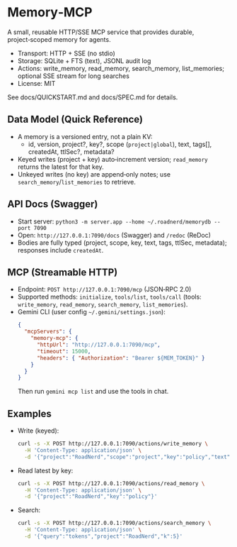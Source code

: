 # Memory‑MCP

A small, reusable HTTP/SSE MCP service that provides durable, project‑scoped memory for agents.

- Transport: HTTP + SSE (no stdio)
- Storage: SQLite + FTS (text), JSONL audit log
- Actions: write_memory, read_memory, search_memory, list_memories; optional SSE stream for long searches
- License: MIT

See docs/QUICKSTART.md and docs/SPEC.md for details.

## Data Model (Quick Reference)
- A memory is a versioned entry, not a plain KV:
  - id, version, project?, key?, scope (`project|global`), text, tags[], createdAt, ttlSec?, metadata?
- Keyed writes (project + key) auto‑increment version; `read_memory` returns the latest for that key.
- Unkeyed writes (no key) are append‑only notes; use `search_memory`/`list_memories` to retrieve.

## API Docs (Swagger)
- Start server: `python3 -m server.app --home ~/.roadnerd/memorydb --port 7090`
- Open: `http://127.0.0.1:7090/docs` (Swagger) and `/redoc` (ReDoc)
- Bodies are fully typed (project, scope, key, text, tags, ttlSec, metadata); responses include `createdAt`.

## MCP (Streamable HTTP)
- Endpoint: `POST http://127.0.0.1:7090/mcp` (JSON‑RPC 2.0)
- Supported methods: `initialize`, `tools/list`, `tools/call` (tools: `write_memory`, `read_memory`, `search_memory`, `list_memories`).
- Gemini CLI (user config `~/.gemini/settings.json`):
  ```json
  {
    "mcpServers": {
      "memory-mcp": {
        "httpUrl": "http://127.0.0.1:7090/mcp",
        "timeout": 15000,
        "headers": { "Authorization": "Bearer ${MEM_TOKEN}" }
      }
    }
  }
  ```
  Then run `gemini mcp list` and use the tools in chat.

## Examples
- Write (keyed):
  ```bash
  curl -s -X POST http://127.0.0.1:7090/actions/write_memory \
    -H 'Content-Type: application/json' \
    -d '{"project":"RoadNerd","scope":"project","key":"policy","text":"Dynamic tokens: max(512, n*120)","tags":["decision","prompt"],"metadata":{"source":"doc"}}'
  ```
- Read latest by key:
  ```bash
  curl -s -X POST http://127.0.0.1:7090/actions/read_memory \
    -H 'Content-Type: application/json' \
    -d '{"project":"RoadNerd","key":"policy"}'
  ```
- Search:
  ```bash
  curl -s -X POST http://127.0.0.1:7090/actions/search_memory \
    -H 'Content-Type: application/json' \
    -d '{"query":"tokens","project":"RoadNerd","k":5}'
  ```
